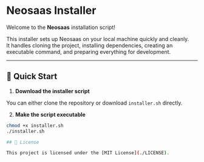 # Neosaas Installer

Welcome to the **Neosaas** installation script!

This installer sets up Neosaas on your local machine quickly and cleanly.  
It handles cloning the project, installing dependencies, creating an executable command, and preparing everything for development.

---

## 🚀 Quick Start

1. **Download the installer script**

You can either clone the repository or download `installer.sh` directly.

2. **Make the script executable**

```bash
chmod +x installer.sh
./installer.sh

## 📄 License

This project is licensed under the [MIT License](./LICENSE).
